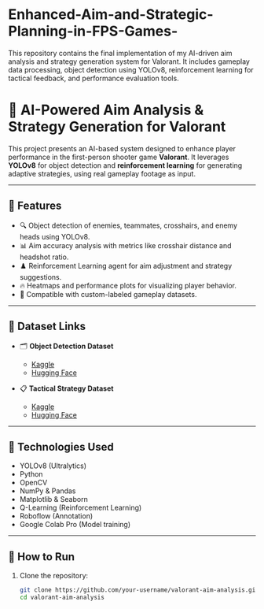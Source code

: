 # Enhanced-Aim-and-Strategic-Planning-in-FPS-Games-
This repository contains the final implementation of my AI-driven aim analysis and strategy generation system for Valorant. It includes gameplay data processing, object detection using YOLOv8, reinforcement learning for tactical feedback, and performance evaluation tools.

# 🎯 AI-Powered Aim Analysis & Strategy Generation for Valorant

This project presents an AI-based system designed to enhance player performance in the first-person shooter game **Valorant**. It leverages **YOLOv8** for object detection and **reinforcement learning** for generating adaptive strategies, using real gameplay footage as input.

---

## 📌 Features

- 🔍 Object detection of enemies, teammates, crosshairs, and enemy heads using YOLOv8.
- 📊 Aim accuracy analysis with metrics like crosshair distance and headshot ratio.
- ♟️ Reinforcement Learning agent for aim adjustment and strategy suggestions.
- 🔥 Heatmaps and performance plots for visualizing player behavior.
- 📁 Compatible with custom-labeled gameplay datasets.

---

## 📂 Dataset Links

- 🗂 **Object Detection Dataset**  
  - [Kaggle](https://www.kaggle.com/datasets/Dasun01/valorant-object-detection-dataset)  
  - [Hugging Face](https://huggingface.co/datasets/Dasun01/Valorant-Object-Detection-Dataset)

- 📋 **Tactical Strategy Dataset**  
  - [Kaggle](https://www.kaggle.com/datasets/Dasun01/valorant-strategies)  
  - [Hugging Face](https://huggingface.co/datasets/Dasun01/valorant_strategies)

---

## 🧠 Technologies Used

- YOLOv8 (Ultralytics)
- Python
- OpenCV
- NumPy & Pandas
- Matplotlib & Seaborn
- Q-Learning (Reinforcement Learning)
- Roboflow (Annotation)
- Google Colab Pro (Model training)

---

## 🚀 How to Run

1. Clone the repository:
   ```bash
   git clone https://github.com/your-username/valorant-aim-analysis.git
   cd valorant-aim-analysis
